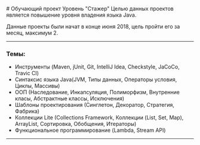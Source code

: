 ﻿﻿# Обучающий проект Уровень "Стажер"
Целью данных проектов является повышение уровня владения языка Java.

Данные проекты были начат в конце июня 2018, цель пройти его за месяц, максимум 2.
***
### Темы:
* Инструменты (Maven, jUnit, Git, IntelliJ Idea, Сheckstyle, JaCoCo, Travic CI)
* Синтаксис языка Java(JVM, Типы данных, Операторы условия, Циклы, Массивы)
* ООП (Наследование, Инкапсуляция, Полиморфизм, Внутренние класы, Абстрактные классы, Исключения)
* Шаблоны проектирования (Синглетон, Декоратор, Стратегия, Фабрика)
* Коллекции Lite (Collections Framework, Коллекции (List, Set, Map), ArrayList, Сортировка, Обобщения, Итераторы)
* Функциональное программирование (Lambda, Stream API)
***

